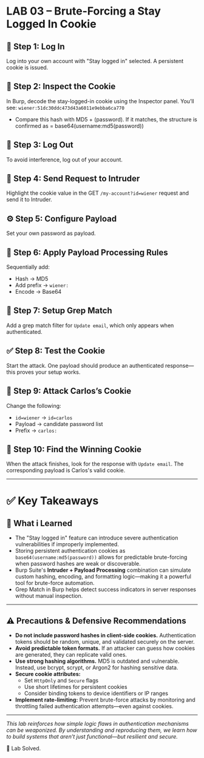 # LAB 03 – Brute-Forcing a Stay Logged In Cookie

## 🥇 Step 1: Log In
Log into your own account with "Stay logged in" selected. A persistent cookie is issued.

## 🧪 Step 2: Inspect the Cookie
In Burp, decode the stay-logged-in cookie using the Inspector panel. You’ll see:
`wiener:51dc30ddc473d43a6011e9ebba6ca770`
 - Compare this hash with MD5 + (password). If it matches, the structure is confirmed as = base64(username:md5(password))
   

## 🚪 Step 3: Log Out
To avoid interference, log out of your account.

## 🎯 Step 4: Send Request to Intruder
Highlight the cookie value in the GET `/my-account?id=wiener` request and send it to Intruder.

## ⚙️ Step 5: Configure Payload
Set your own password as payload.

## 🧱 Step 6: Apply Payload Processing Rules
Sequentially add:
- Hash → MD5
- Add prefix → `wiener:`
- Encode → Base64

## 📘 Step 7: Setup Grep Match
Add a grep match filter for `Update email`, which only appears when authenticated.

## ✅ Step 8: Test the Cookie
Start the attack. One payload should produce an authenticated response—this proves your setup works.

## 🔁 Step 9: Attack Carlos’s Cookie
Change the following:
- `id=wiener` → `id=carlos`
- Payload → candidate password list
- Prefix → `carlos:`

## 🏁 Step 10: Find the Winning Cookie
When the attack finishes, look for the response with `Update email`. The corresponding payload is Carlos's valid cookie.

---
# ✅ Key Takeaways

## 🔑 What i Learned

- The "Stay logged in" feature can introduce severe authentication vulnerabilities if improperly implemented.
- Storing persistent authentication cookies as `base64(username:md5(password))` allows for predictable brute-forcing when password hashes are weak or discoverable.
- Burp Suite's **Intruder + Payload Processing** combination can simulate custom hashing, encoding, and formatting logic—making it a powerful tool for brute-force automation.
- Grep Match in Burp helps detect success indicators in server responses without manual inspection.

---

## ⚠️ Precautions & Defensive Recommendations

- **Do not include password hashes in client-side cookies.** Authentication tokens should be random, unique, and validated securely on the server.
- **Avoid predictable token formats.** If an attacker can guess how cookies are generated, they can replicate valid ones.
- **Use strong hashing algorithms.** MD5 is outdated and vulnerable. Instead, use bcrypt, scrypt, or Argon2 for hashing sensitive data.
- **Secure cookie attributes:**  
  - Set `HttpOnly` and `Secure` flags  
  - Use short lifetimes for persistent cookies  
  - Consider binding tokens to device identifiers or IP ranges
- **Implement rate-limiting:** Prevent brute-force attacks by monitoring and throttling failed authentication attempts—even against cookies.

---

_This lab reinforces how simple logic flaws in authentication mechanisms can be weaponized. By understanding and reproducing them, we learn how to build systems that aren’t just functional—but resilient and secure._


🎉 Lab Solved.

